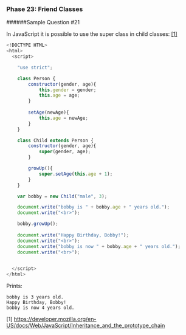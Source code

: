 ### Phase 23: Friend Classes
######Sample Question #21

In JavaScript it is possible to use the super class in child classes: [[1]](https://developer.mozilla.org/en-US/docs/Web/JavaScript/Inheritance_and_the_prototype_chain)

```js
<!DOCTYPE HTML>
<html>
  <script>

    "use strict";

    class Person {
        constructor(gender, age){
            this.gender = gender;
            this.age = age;
        }
    
        setAge(newAge){
            this.age = newAge;
        }
    }

    class Child extends Person {
        constructor(gender, age){
            super(gender, age);
        }

        growUp(){
            super.setAge(this.age + 1);
        }
    }

    var bobby = new Child("male", 3);

    document.write("bobby is " + bobby.age + " years old.");
    document.write("<br>");

    bobby.growUp();
    
    document.write("Happy Birthday, Bobby!");
    document.write("<br>");
    document.write("bobby is now " + bobby.age + " years old.");
    document.write("<br>");
    

  </script>
</html>

```

Prints:

	bobby is 3 years old.
	Happy Birthday, Bobby!
	bobby is now 4 years old.


[1] https://developer.mozilla.org/en-US/docs/Web/JavaScript/Inheritance_and_the_prototype_chain